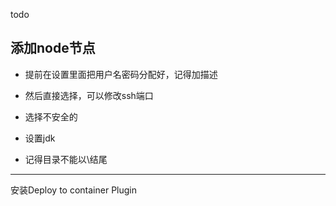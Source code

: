 todo


## 添加node节点

- 提前在设置里面把用户名密码分配好，记得加描述

- 然后直接选择，可以修改ssh端口

- 选择不安全的

- 设置jdk

- 记得目录不能以\结尾



---


安装Deploy to container Plugin
